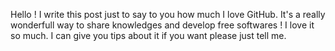 Hello ! I write this post just to say to you how much I love GitHub.
It's a really wonderfull way to share knowledges and develop free softwares ! I love it so much.
I can give you tips about it if you want please just tell me.
